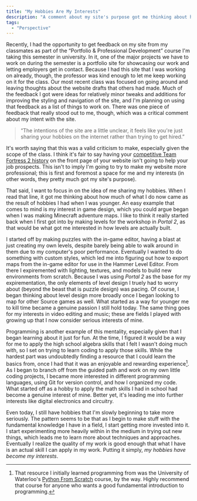 ```yaml
---
title: "My Hobbies Are My Interests"
description: "A comment about my site's purpose got me thinking about how my active interests formed."
tags:
  - "Perspective"
---
```

Recently, I had the opportunity to get feedback on my site from my classmates as part of the “Portfolio & Professional Development” course I'm taking this semester in university. In it, one of the major projects we have to work on during the semester is a portfolio site for showcasing our work and letting employers get in contact. Because I had this site that I was working on already, though, the professor was kind enough to let me keep working on it for the class. Our most recent class was focused on going around and leaving thoughts about the website drafts that others had made. Much of the feedback I got were ideas for relatively minor tweaks and additions for improving the styling and navigation of the site, and I'm planning on using that feedback as a list of things to work on. There was one piece of feedback that really stood out to me, though, which was a critical comment about my intent with the site.

> “The intentions of the site are a little unclear, it feels like you're just sharing your hobbies on the internet rather than trying to get hired.”

It's worth saying that this was a valid criticism to make, especially given the scope of the class. I think it's fair to say having your [competitive Team Fortress 2 history](/portfolio/competitive/) on the front page of your website isn't going to help your job prospects. This isn't to imply I'm going to try to make my website more professional; this is first and foremost a space for me and my interests (in other words, they pretty much got my site's purpose).

That said, I want to focus in on the idea of me sharing my hobbies. When I read that line, it got me thinking about how much of what I do now came as the result of hobbies I had when I was younger. An easy example that comes to mind is my interest in game design, which you could argue began when I was making Minecraft adventure maps. I like to think it really started back when I first got into by making levels for the workshop in *Portal 2*, as that would be what got me interested in how levels are actually built. 

I started off by making puzzles with the in-game editor, having a blast at just creating my own levels, despite barely being able to walk around in them due to my computer's poor performance. Eventually I wanted to do something with custom styles, which led me into figuring out how to export maps from the in-game editor for use in the Hammer Level Editor. From there I expiremented with lighting, textures, and models to build new environments from scratch. Because I was using *Portal 2* as the base for my expirementation, the only elements of level design I truely had to worry about (beyond the beast that is puzzle design) was pacing. Of course, I began thinking about level design more broadly once I began looking to map for other Source games as well. What started as a way for younger me to kill time became a genuine passion I still hold today. The same thing goes for my interests in video editing and music; these are fields I played with growing up that I now consider serious interests of mine.

Programming is another example of this mentality, especially given that I began learning about it just for fun. At the time, I figured it would be a way for me to apply the high school algebra skills that I felt I wasn't doing much with, so I set on trying to learn coding to apply those skills. While the hardest part was undoubtedly finding a resource that I could learn the basics from, once I had that it was an enjoyable and rewarding experience[^1]. As I began to branch off from the guided path and work on my own little coding projects, I became more interested in different programming languages, using Git for version control, and how I organized my code. What started off as a hobby to apply the math skills I had in school had become a genuine interest of mine. Better yet, it's leading me into further interests like digital electronics and circuitry.

[^1]: That resource I initially learned programming from was the University of Waterloo's [Python From Scratch](https://open.cs.uwaterloo.ca/python-from-scratch/) course, by the way. Highly recommend that course for anyone who wants a good fundamental introduction to programming.

Even today, I still have hobbies that I'm slowly beginning to take more seriously. The pattern seems to be that as I begin to make stuff with the fundamental knowledge I have in a field, I start getting more invested into it. I start experimenting more heavily within in the medium in trying out new things, which leads me to learn more about techniques and approaches. Eventually I realize the quality of my work is good enough that what I have is an actual skill I can apply in my work. Putting it simply, *my hobbies have become my interests*.  
